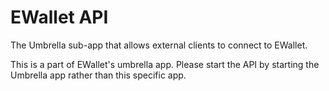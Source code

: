 # EWallet API

The Umbrella sub-app that allows external clients to connect to EWallet.

This is a part of EWallet's umbrella app. Please start the API by starting the Umbrella app rather than this specific app.
